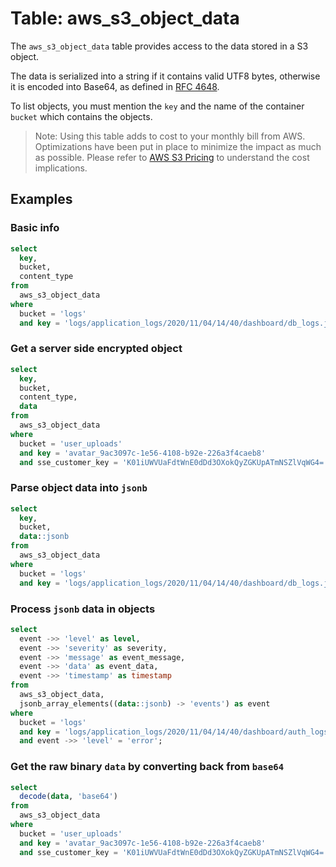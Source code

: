 # Table: aws_s3_object_data

The `aws_s3_object_data` table provides access to the data stored in a S3 object.

The data is serialized into a string if it contains valid UTF8 bytes, otherwise it is encoded into Base64, as defined in [RFC 4648](https://datatracker.ietf.org/doc/html/rfc4648).

To list objects, you must mention the `key` and the name of the container `bucket` which contains the objects.

> Note: Using this table adds to cost to your monthly bill from AWS. Optimizations have been put in place to minimize the impact as much as possible. Please refer to [AWS S3 Pricing](https://aws.amazon.com/s3/pricing/) to understand the cost implications.

## Examples

### Basic info

```sql
select
  key,
  bucket,
  content_type
from
  aws_s3_object_data
where
  bucket = 'logs'
  and key = 'logs/application_logs/2020/11/04/14/40/dashboard/db_logs.json.gz';
```

### Get a server side encrypted object

```sql
select
  key,
  bucket,
  content_type,
  data
from
  aws_s3_object_data
where
  bucket = 'user_uploads'
  and key = 'avatar_9ac3097c-1e56-4108-b92e-226a3f4caeb8'
  and sse_customer_key = 'K01iUWVUaFdtWnE0dDd3OXokQyZGKUpATmNSZlVqWG4=';
```

### Parse object data into `jsonb`

```sql
select
  key,
  bucket,
  data::jsonb
from
  aws_s3_object_data
where
  bucket = 'logs'
  and key = 'logs/application_logs/2020/11/04/14/40/dashboard/db_logs.json.gz';
```

### Process `jsonb` data in objects

```sql
select
  event ->> 'level' as level,
  event ->> 'severity' as severity,
  event ->> 'message' as event_message,
  event ->> 'data' as event_data,
  event ->> 'timestamp' as timestamp 
from
  aws_s3_object_data,
  jsonb_array_elements((data::jsonb) -> 'events') as event 
where
  bucket = 'logs' 
  and key = 'logs/application_logs/2020/11/04/14/40/dashboard/auth_logs.json.gz' 
  and event ->> 'level' = 'error';
```

### Get the raw binary `data` by converting back from `base64`

```sql
select
  decode(data, 'base64')
from
  aws_s3_object_data 
where
  bucket = 'user_uploads' 
  and key = 'avatar_9ac3097c-1e56-4108-b92e-226a3f4caeb8' 
  and sse_customer_key = 'K01iUWVUaFdtWnE0dDd3OXokQyZGKUpATmNSZlVqWG4=';
```

